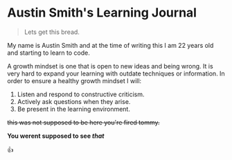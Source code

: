 # Austin Smith's Learning Journal

>Lets get this bread.

My name is Austin Smith and at the time of writing this I am 22 years old and starting to learn to code.

A growth mindset is one that is open to new ideas and being wrong. It is very hard to expand your learning with outdate techniques or information. In order to ensure a healthy growth mindset I will:
 
 1. Listen and respond to constructive criticism.
 2. Actively ask questions when they arise.
 3. Be present in the learning environment.
 
~~this was not supposed to be here you're fired tommy.~~

**You werent supposed to see _that_**

:+1:

